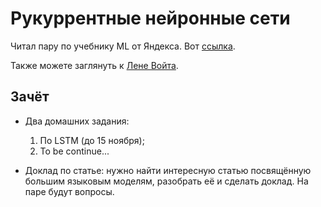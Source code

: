 # Рукуррентные нейронные сети

Читал пару по учебнику ML от Яндекса. Вот [ссылка](https://education.yandex.ru/handbook/ml/article/nejroseti-dlya-raboty-s-posledovatelnostyami#mehanizm-vnimaniya-attention).

Также можете заглянуть к [Лене Войта](https://lena-voita.github.io/nlp_course.html).

## Зачёт

- Два домашних задания:
    1. По LSTM (до 15 ноября);
    2. To be continue...

- Доклад по статье: нужно найти интересную статью посвящённую большим языковым моделям, разобрать её и сделать доклад. На паре будут вопросы.